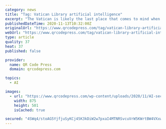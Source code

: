 ```yaml
---
category: news
title: "Tag: Vatican Library artificial intelligence"
excerpt: "The Vatican is likely the last place that comes to mind when thinking about the latest in AI security technology. However, as the 600-year-old institution moves to digitize 80,000 manuscripts from its collection,"
publishedDateTime: 2020-11-13T10:32:00Z
originalUrl: "https://www.qrcodepress.com/tag/vatican-library-artificial-intelligence/"
webUrl: "https://www.qrcodepress.com/tag/vatican-library-artificial-intelligence/"
type: article
quality: 37
heat: 37
published: false

provider:
  name: QR Code Press
  domain: qrcodepress.com

topics:
  - AI

images:
  - url: "https://www.qrcodepress.com/wp-content/uploads/2020/11/AI-security-Vatican-Library.jpg"
    width: 875
    height: 501
    isCached: true

secured: "4SWq4/stoAG5YjfjuSyKCj45K3kDiW2w7pxaI4MTNRSvcuVrW5KWrtBW4VXxwIG0G0+08OWQw+wcK+yUb+n970j+pILfhXWPocUQXqSKHP26fzo7NFysV3yu9P9Jg1P31uFEOK1TIcR9or23I07SPjVJ9f1Ibtn4y+8bdR48KgIdM1jqFP37GhpVenWqL+SDsed4U8okMkXpz7D62Bx2tNf35kH6KE9btSdNIu4FlnlS2eCd6/tNOd8yltxBKF51E3xBYefKS2Gyo8yoZ7U9q9V85vHrR8slmqV5vTHoQVlj2p8atjaIx9droYt8jav9v8wIGd2X/GreB72BzxmkGXBYeAMGFUE2JO9mAkKCDuI=;QWgIY6vH2B5ahhozCC27zg=="
---
```


